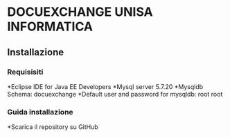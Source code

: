 # DOCUEXCHANGE UNISA INFORMATICA

## Installazione

### Requisisiti
*Eclipse IDE for Java EE Developers
*Mysql server 5.7.20
*Mysqldb Schema: docuexchange
*Default user and password for mysqldb: root root

### Guida installazione
*Scarica il repository su GitHub

